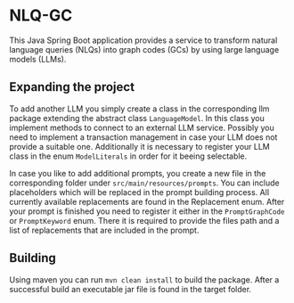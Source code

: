 # NLQ-GC

This Java Spring Boot application provides a service to transform natural language queries (NLQs) into graph codes (GCs) by using large language models (LLMs).

## Expanding the project

To add another LLM you simply create a class in the corresponding llm package extending the abstract class `LanguageModel`. 
In this class you implement methods to connect to an external LLM service. 
Possibly you need to implement a transaction management in case your LLM does not provide a suitable one.
Additionally it is necessary to register your LLM class in the enum `ModelLiterals` in order for it beeing selectable.

In case you like to add additional prompts, you create a new file in the corresponding folder under `src/main/resources/prompts`.
You can include placeholders which will be replaced in the prompt building process.
All currently available replacements are found in the Replacement enum.
After your prompt is finished you need to register it either in the `PromptGraphCode` or `PromptKeyword` enum.
There it is required to provide the files path and a list of replacements that are included in the prompt.

## Building
Using maven you can run `mvn clean install` to build the package.
After a successful build an executable jar file is found in the target folder.
